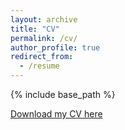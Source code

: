 ```yaml
---
layout: archive
title: "CV"
permalink: /cv/
author_profile: true
redirect_from:
  - /resume
---
```


{% include base_path %}

[Download my CV here](http://oliviafrances-edwards.github.io/files/Edwards_Olivia_CV.pdf)

